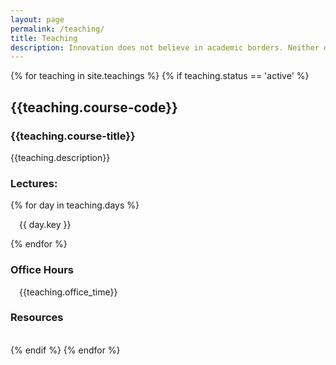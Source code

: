 ```yaml
---
layout: page
permalink: /teaching/
title: Teaching
description: Innovation does not believe in academic borders. Neither do we! We use insights and methodologies from a variety of scientific and technological domains to meet our objectives.
---
```


<section id="why">
    <div class="container">

{% for teaching in site.teachings %}
    {% if teaching.status == 'active' %}
    <div class="row">
        <div class="col-lg-8 col-md-12 text-left">
            <h2><b>{{teaching.course-code}}</b></h2>
            <h3>{{teaching.course-title}}</h3>
            <p>{{teaching.description}}</p>
        </div>
        <div class="col-lg-4 col-md-12 text-left">
            <h3>Lectures:</h3>
            <!-- <p> -->
                {% for day in teaching.days %}
                <p style="padding-left: 1em;">
                    {{ day.key }}
                </p>
                {% endfor %}
            <!-- </p> -->
            <h3>Office Hours</h3> <p style="padding-left: 1em;">{{teaching.office_time}}</p>
            <h3>Resources</h3>
        </div>            
    </div>
    {% endif %}
{% endfor %}
    

</div>

</section>
